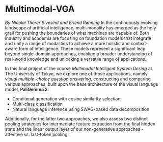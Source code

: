 # Multimodal-VGA
*By Nicolai Thorer Sivesind and Erlend Rønning*
In the continuously evolving landscape of artificial intelligence, multi-modality has emerged as the holy grail for pushing the boundaries of what machines are capable of. Both industry and academia are focusing on foundation models that integrate and unify a range of modalities to achieve a more holistic and context-aware form of intelligence. These models represent a significant leap beyond single-domain approaches, enabling a broader understanding of real-world knowledge and unlocking a versatile range of applications.

In this final project of the course *Multimodal Intelligent System Desing* at The University of Tokyo, we explore one of those applications, namely *visual multiple-choice question answering*, constructing and comparing various approaches, built upon the base architecture of the visual language model, **PaliGemma 2**:

 + Conditonal generation with cosine similarity selection
 + Multi-class classification
 + Natural language inference using SWAG-based data decomposition

Additionally, for the latter two approaches, we also assess two distinct pooling strategies for intermediate feature extraction from the final hidden state and the linear output layer of our non-generative approaches - attentive vs. last-token pooling.  
